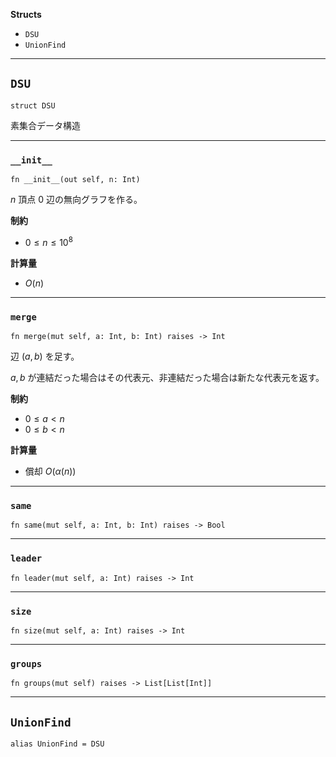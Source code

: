 **Structs**

- `DSU`
- `UnionFind`

---

## `DSU`

```
struct DSU
```

素集合データ構造

---

### `__init__`

```
fn __init__(out self, n: Int)
```

$`n`$ 頂点 $`0`$ 辺の無向グラフを作る。

**制約**

- $`0 \le n \le 10^8`$

**計算量**

- $`O(n)`$

---

### `merge`

```
fn merge(mut self, a: Int, b: Int) raises -> Int
```

辺 $`(a, b)`$ を足す。

$`a, b`$ が連結だった場合はその代表元、非連結だった場合は新たな代表元を返す。

**制約**

- $`0 \le a \lt n`$
- $`0 \le b \lt n`$

**計算量**

- 償却 $`O(\alpha(n))`$

---

### `same`

```
fn same(mut self, a: Int, b: Int) raises -> Bool
```

---

### `leader`

```
fn leader(mut self, a: Int) raises -> Int
```

---

### `size`

```
fn size(mut self, a: Int) raises -> Int
```

---

### `groups`

```
fn groups(mut self) raises -> List[List[Int]]
```

---

## `UnionFind`

```
alias UnionFind = DSU
```
